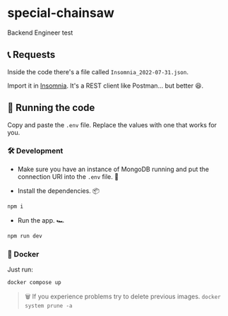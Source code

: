 # special-chainsaw

Backend Engineer test

## 📞 Requests

Inside the code there's a file called `Insomnia_2022-07-31.json`.

Import it in [Insomnia](https://insomnia.rest). It's a REST client like Postman... but better 😆.

## 🚀 Running the code

Copy and paste the `.env` file. Replace the values with one that works for you.

### 🛠 Development

- Make sure you have an instance of MongoDB running and put the connection URI into the `.env` file. 🍃

- Install the dependencies. 📦

```sh
npm i
```

- Run the app. 🏎

```sh
npm run dev
```

### 🐳 Docker

Just run:

```sh
docker compose up
```

> 🗑 If you experience problems try to delete previous images. `docker system prune -a`
